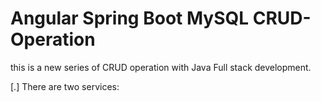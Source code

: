 # Angular Spring Boot MySQL CRUD-Operation
this is a new series of CRUD operation with Java Full stack development.

[.] There are two services:
